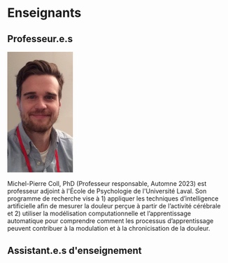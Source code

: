# Enseignants

## Professeur.e.s

<img src="../images/instructors/mpcoll_portrait.jpeg" width="150"/>

Michel-Pierre Coll, PhD (Professeur responsable, Automne 2023) est professeur adjoint à l'École de Psychologie de l'Université Laval. Son programme de recherche  vise à 1) appliquer les techniques d’intelligence artificielle afin de mesurer la douleur perçue à partir de l’activité cérébrale et 2) utiliser la modélisation computationnelle et l’apprentissage automatique pour comprendre comment les processus d’apprentissage peuvent contribuer à la modulation et à la chronicisation de la douleur.



## Assistant.e.s d'enseignement
<!-- 
<img src="../images/instructors/wasita.png" width="200"/>

[Wasita Mahaphanit](https://wasita.space/) (Fall 2022) graduated from Brown University with a BS in Cognitive Neuroscience. She managed a lab at Brown after graduation, where she investigated the behavioral and computational mechanisms underlying learning and decision-making under uncertainty in healthy adults and patients with obsessive compulsive disorder. She currently works in the [COSAN Lab](http://cosanlab.com/), where she studies how we learn social cognitive maps and use this information in how we communicate and make decisions. -->


